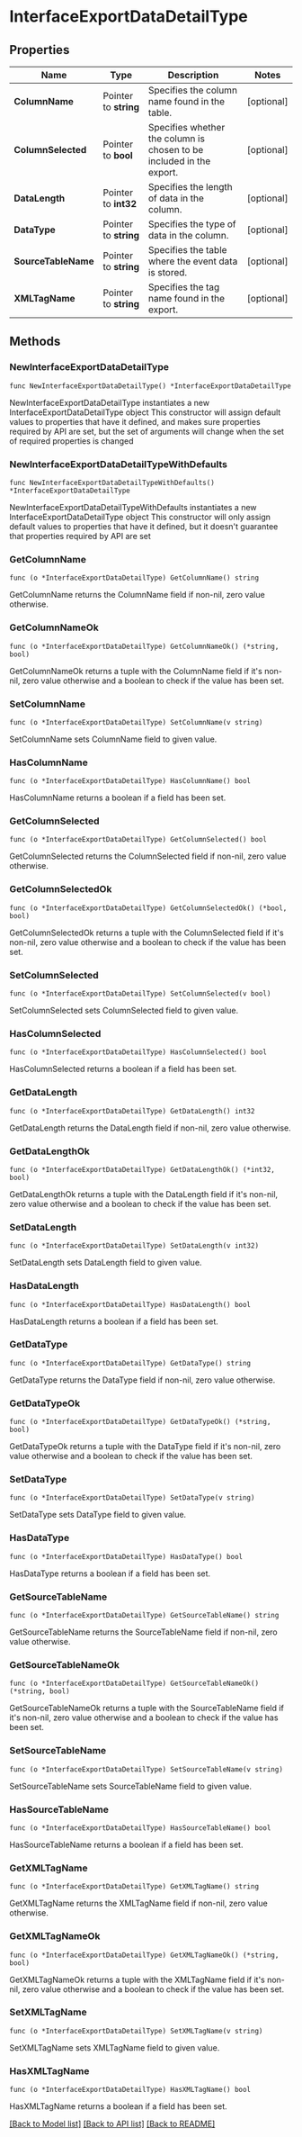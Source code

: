 # InterfaceExportDataDetailType

## Properties

Name | Type | Description | Notes
------------ | ------------- | ------------- | -------------
**ColumnName** | Pointer to **string** | Specifies the column name found in the table. | [optional] 
**ColumnSelected** | Pointer to **bool** | Specifies whether the column is chosen to be included in the export. | [optional] 
**DataLength** | Pointer to **int32** | Specifies the length of data in the column. | [optional] 
**DataType** | Pointer to **string** | Specifies the type of data in the column. | [optional] 
**SourceTableName** | Pointer to **string** | Specifies the table where the event data is stored. | [optional] 
**XMLTagName** | Pointer to **string** | Specifies the tag name found in the export. | [optional] 

## Methods

### NewInterfaceExportDataDetailType

`func NewInterfaceExportDataDetailType() *InterfaceExportDataDetailType`

NewInterfaceExportDataDetailType instantiates a new InterfaceExportDataDetailType object
This constructor will assign default values to properties that have it defined,
and makes sure properties required by API are set, but the set of arguments
will change when the set of required properties is changed

### NewInterfaceExportDataDetailTypeWithDefaults

`func NewInterfaceExportDataDetailTypeWithDefaults() *InterfaceExportDataDetailType`

NewInterfaceExportDataDetailTypeWithDefaults instantiates a new InterfaceExportDataDetailType object
This constructor will only assign default values to properties that have it defined,
but it doesn't guarantee that properties required by API are set

### GetColumnName

`func (o *InterfaceExportDataDetailType) GetColumnName() string`

GetColumnName returns the ColumnName field if non-nil, zero value otherwise.

### GetColumnNameOk

`func (o *InterfaceExportDataDetailType) GetColumnNameOk() (*string, bool)`

GetColumnNameOk returns a tuple with the ColumnName field if it's non-nil, zero value otherwise
and a boolean to check if the value has been set.

### SetColumnName

`func (o *InterfaceExportDataDetailType) SetColumnName(v string)`

SetColumnName sets ColumnName field to given value.

### HasColumnName

`func (o *InterfaceExportDataDetailType) HasColumnName() bool`

HasColumnName returns a boolean if a field has been set.

### GetColumnSelected

`func (o *InterfaceExportDataDetailType) GetColumnSelected() bool`

GetColumnSelected returns the ColumnSelected field if non-nil, zero value otherwise.

### GetColumnSelectedOk

`func (o *InterfaceExportDataDetailType) GetColumnSelectedOk() (*bool, bool)`

GetColumnSelectedOk returns a tuple with the ColumnSelected field if it's non-nil, zero value otherwise
and a boolean to check if the value has been set.

### SetColumnSelected

`func (o *InterfaceExportDataDetailType) SetColumnSelected(v bool)`

SetColumnSelected sets ColumnSelected field to given value.

### HasColumnSelected

`func (o *InterfaceExportDataDetailType) HasColumnSelected() bool`

HasColumnSelected returns a boolean if a field has been set.

### GetDataLength

`func (o *InterfaceExportDataDetailType) GetDataLength() int32`

GetDataLength returns the DataLength field if non-nil, zero value otherwise.

### GetDataLengthOk

`func (o *InterfaceExportDataDetailType) GetDataLengthOk() (*int32, bool)`

GetDataLengthOk returns a tuple with the DataLength field if it's non-nil, zero value otherwise
and a boolean to check if the value has been set.

### SetDataLength

`func (o *InterfaceExportDataDetailType) SetDataLength(v int32)`

SetDataLength sets DataLength field to given value.

### HasDataLength

`func (o *InterfaceExportDataDetailType) HasDataLength() bool`

HasDataLength returns a boolean if a field has been set.

### GetDataType

`func (o *InterfaceExportDataDetailType) GetDataType() string`

GetDataType returns the DataType field if non-nil, zero value otherwise.

### GetDataTypeOk

`func (o *InterfaceExportDataDetailType) GetDataTypeOk() (*string, bool)`

GetDataTypeOk returns a tuple with the DataType field if it's non-nil, zero value otherwise
and a boolean to check if the value has been set.

### SetDataType

`func (o *InterfaceExportDataDetailType) SetDataType(v string)`

SetDataType sets DataType field to given value.

### HasDataType

`func (o *InterfaceExportDataDetailType) HasDataType() bool`

HasDataType returns a boolean if a field has been set.

### GetSourceTableName

`func (o *InterfaceExportDataDetailType) GetSourceTableName() string`

GetSourceTableName returns the SourceTableName field if non-nil, zero value otherwise.

### GetSourceTableNameOk

`func (o *InterfaceExportDataDetailType) GetSourceTableNameOk() (*string, bool)`

GetSourceTableNameOk returns a tuple with the SourceTableName field if it's non-nil, zero value otherwise
and a boolean to check if the value has been set.

### SetSourceTableName

`func (o *InterfaceExportDataDetailType) SetSourceTableName(v string)`

SetSourceTableName sets SourceTableName field to given value.

### HasSourceTableName

`func (o *InterfaceExportDataDetailType) HasSourceTableName() bool`

HasSourceTableName returns a boolean if a field has been set.

### GetXMLTagName

`func (o *InterfaceExportDataDetailType) GetXMLTagName() string`

GetXMLTagName returns the XMLTagName field if non-nil, zero value otherwise.

### GetXMLTagNameOk

`func (o *InterfaceExportDataDetailType) GetXMLTagNameOk() (*string, bool)`

GetXMLTagNameOk returns a tuple with the XMLTagName field if it's non-nil, zero value otherwise
and a boolean to check if the value has been set.

### SetXMLTagName

`func (o *InterfaceExportDataDetailType) SetXMLTagName(v string)`

SetXMLTagName sets XMLTagName field to given value.

### HasXMLTagName

`func (o *InterfaceExportDataDetailType) HasXMLTagName() bool`

HasXMLTagName returns a boolean if a field has been set.


[[Back to Model list]](../README.md#documentation-for-models) [[Back to API list]](../README.md#documentation-for-api-endpoints) [[Back to README]](../README.md)


